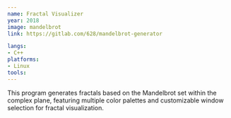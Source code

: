 ```yaml
---
name: Fractal Visualizer
year: 2018
image: mandelbrot
link: https://gitlab.com/628/mandelbrot-generator

langs:
- C++
platforms:
- Linux
tools:
---
```

This program generates fractals based on the Mandelbrot set within the complex plane, featuring multiple color palettes and customizable window selection for fractal visualization.